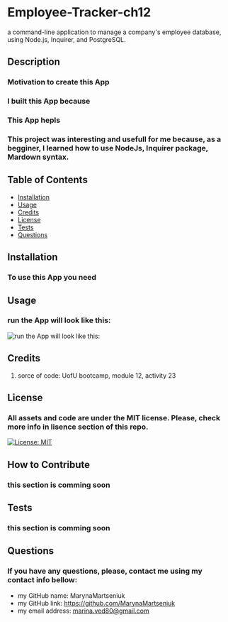 # Employee-Tracker-ch12
a command-line application to manage a company's employee database, using Node.js, Inquirer, and PostgreSQL.

## Description
### Motivation to create this App 
### I built this App because 
### This App hepls 
### This project was interesting and usefull for me because, as a begginer, I learned how to use NodeJs, Inquirer package, Mardown syntax.

## Table of Contents

- [Installation](#installation)
- [Usage](#usage)
- [Credits](#credits)
- [License](#license)
- [Tests](#tests)
- [Questions](#questions)

## Installation

### To use this App you need 

## Usage


### run the App will look like this:
![run the App will look like this:]()


## Credits
1. sorce of code: UofU bootcamp, module 12, activity 23 

## License
### All assets and code are under the MIT license. Please, check more info in lisence section of this repo.
[![License: MIT](https://img.shields.io/badge/License-MIT-yellow.svg)](https://opensource.org/licenses/MIT)

## How to Contribute
### this section is comming soon

## Tests
### this section is comming soon

## Questions
### If you have any questions, please, contact me using my contact info bellow:
- my GitHub name: MarynaMartseniuk
- my GitHub link: https://github.com/MarynaMartseniuk
- my email address: marina.ved80@gmail.com
